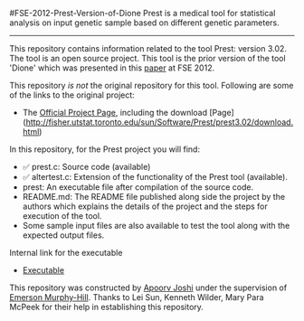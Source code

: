 #FSE-2012-Prest-Version-of-Dione
Prest is a medical tool for statistical analysis on input genetic sample based on different genetic parameters. 

***

This repository contains information related to the tool Prest: version 3.02. The tool is an open source project. This tool is the prior version of the tool 'Dione' which was presented in this [paper](http://dl.acm.org/citation.cfm?doid=2393596.2393619) at FSE 2012.

This repository <i>is not</i> the original repository for this tool. Following are some of the links to the original project:

* The [Official Project Page](http://fisher.utstat.toronto.edu/sun/Software/Prest/prest3.02/), including the download [Page] (http://fisher.utstat.toronto.edu/sun/Software/Prest/prest3.02/download.html)

In this repository, for the Prest project you will find:

* :white_check_mark: prest.c:      Source code (available)
* :white_check_mark: altertest.c:  Extension of the functionality of the Prest tool (available).
* prest:        An executable file after compilation of the source code.
* README.md:    The README file published along side the project by the authors which explains the details of the project and the steps for execution of the tool.
* Some sample input files are also available to test the tool along with the expected output files.

Internal link for the executable
* [Executable](https://github.com/SoftwareEngineeringToolDemos/FSE-2012-Prest-Version-of-Dione/blob/master/prest_3_02/prest.solaris)

This repository was constructed by [Apoorv Joshi](https://github.com/apoorv-vijay-joshi) under the supervision of [Emerson Murphy-Hill](https://github.com/CaptainEmerson). Thanks to Lei Sun, Kenneth Wilder,  Mary Para McPeek for their help in establishing this repository.
